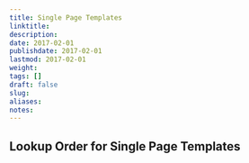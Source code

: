 ```yaml
---
title: Single Page Templates
linktitle:
description:
date: 2017-02-01
publishdate: 2017-02-01
lastmod: 2017-02-01
weight:
tags: []
draft: false
slug:
aliases:
notes:
---
```


## Lookup Order for Single Page Templates
